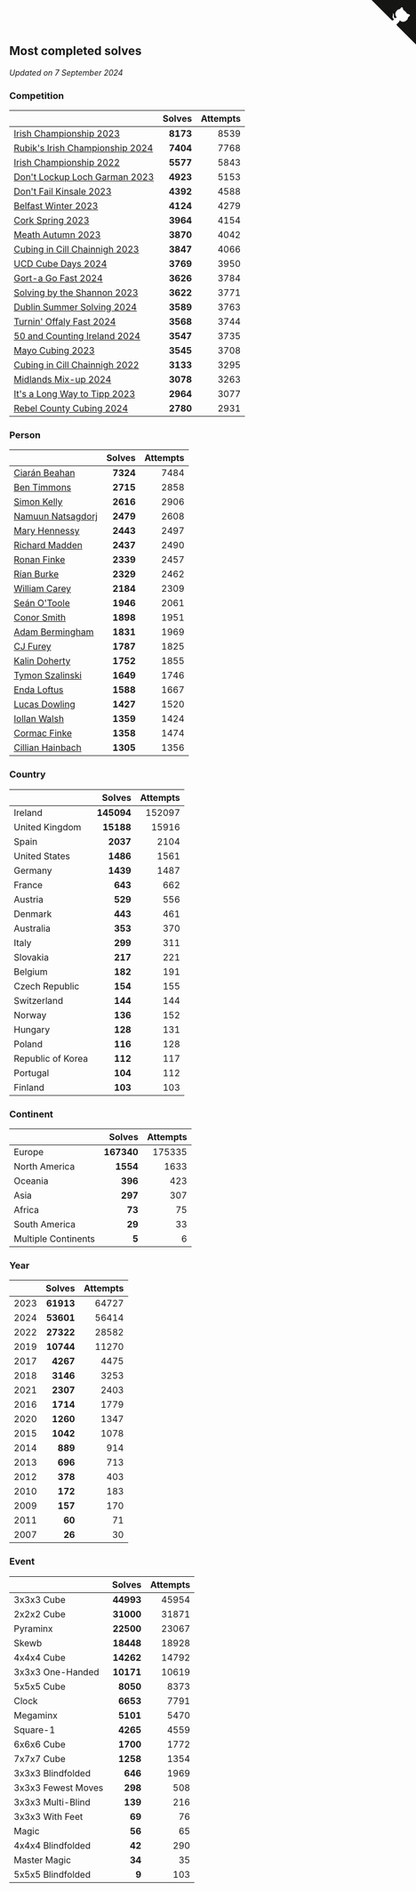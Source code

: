 ## Most completed solves

*Updated on  7 September 2024*


### Competition

|  | Solves | Attempts |
| :--- | ---: | ---: |
| [Irish Championship 2023](https://www.worldcubeassociation.org/competitions/IrishChampionship2023) | **8173** | 8539 |
| [Rubik's Irish Championship 2024](https://www.worldcubeassociation.org/competitions/RubiksIrishChampionship2024) | **7404** | 7768 |
| [Irish Championship 2022](https://www.worldcubeassociation.org/competitions/IrishChampionship2022) | **5577** | 5843 |
| [Don't Lockup Loch Garman 2023](https://www.worldcubeassociation.org/competitions/DontLockupLochGarman2023) | **4923** | 5153 |
| [Don't Fail Kinsale 2023](https://www.worldcubeassociation.org/competitions/DontFailKinsale2023) | **4392** | 4588 |
| [Belfast Winter 2023](https://www.worldcubeassociation.org/competitions/BelfastWinter2023) | **4124** | 4279 |
| [Cork Spring 2023](https://www.worldcubeassociation.org/competitions/CorkSpring2023) | **3964** | 4154 |
| [Meath Autumn 2023](https://www.worldcubeassociation.org/competitions/MeathAutumn2023) | **3870** | 4042 |
| [Cubing in Cill Chainnigh 2023](https://www.worldcubeassociation.org/competitions/CubinginCillChainnigh2023) | **3847** | 4066 |
| [UCD Cube Days 2024](https://www.worldcubeassociation.org/competitions/UCDCubeDays2024) | **3769** | 3950 |
| [Gort-a Go Fast 2024](https://www.worldcubeassociation.org/competitions/GortaGoFast2024) | **3626** | 3784 |
| [Solving by the Shannon 2023](https://www.worldcubeassociation.org/competitions/SolvingbytheShannon2023) | **3622** | 3771 |
| [Dublin Summer Solving 2024](https://www.worldcubeassociation.org/competitions/DublinSummerSolving2024) | **3589** | 3763 |
| [Turnin' Offaly Fast 2024](https://www.worldcubeassociation.org/competitions/TurninOffalyFast2024) | **3568** | 3744 |
| [50 and Counting Ireland 2024](https://www.worldcubeassociation.org/competitions/50andCountingIreland2024) | **3547** | 3735 |
| [Mayo Cubing 2023](https://www.worldcubeassociation.org/competitions/MayoCubing2023) | **3545** | 3708 |
| [Cubing in Cill Chainnigh 2022](https://www.worldcubeassociation.org/competitions/CubinginCillChainnigh2022) | **3133** | 3295 |
| [Midlands Mix-up 2024](https://www.worldcubeassociation.org/competitions/MidlandsMixup2024) | **3078** | 3263 |
| [It's a Long Way to Tipp 2023](https://www.worldcubeassociation.org/competitions/ItsaLongWaytoTipperary2023) | **2964** | 3077 |
| [Rebel County Cubing 2024](https://www.worldcubeassociation.org/competitions/RebelCountyCubing2024) | **2780** | 2931 |

### Person

|  | Solves | Attempts |
| :--- | ---: | ---: |
| [Ciarán Beahan](https://www.worldcubeassociation.org/persons/2012BEAH01) | **7324** | 7484 |
| [Ben Timmons](https://www.worldcubeassociation.org/persons/2017TIMM01) | **2715** | 2858 |
| [Simon Kelly](https://www.worldcubeassociation.org/persons/2017KELL08) | **2616** | 2906 |
| [Namuun Natsagdorj](https://www.worldcubeassociation.org/persons/2019NATS02) | **2479** | 2608 |
| [Mary Hennessy](https://www.worldcubeassociation.org/persons/2015HENN02) | **2443** | 2497 |
| [Richard Madden](https://www.worldcubeassociation.org/persons/2017MADD04) | **2437** | 2490 |
| [Ronan Finke](https://www.worldcubeassociation.org/persons/2021FINK02) | **2339** | 2457 |
| [Rían Burke](https://www.worldcubeassociation.org/persons/2019BURK05) | **2329** | 2462 |
| [William Carey](https://www.worldcubeassociation.org/persons/2019CARE02) | **2184** | 2309 |
| [Seán O'Toole](https://www.worldcubeassociation.org/persons/2017OTOO03) | **1946** | 2061 |
| [Conor Smith](https://www.worldcubeassociation.org/persons/2018SMIT37) | **1898** | 1951 |
| [Adam Bermingham](https://www.worldcubeassociation.org/persons/2020BERM02) | **1831** | 1969 |
| [CJ Furey](https://www.worldcubeassociation.org/persons/2022FURE01) | **1787** | 1825 |
| [Kalin Doherty](https://www.worldcubeassociation.org/persons/2021DOHE02) | **1752** | 1855 |
| [Tymon Szalinski](https://www.worldcubeassociation.org/persons/2021SZAL01) | **1649** | 1746 |
| [Enda Loftus](https://www.worldcubeassociation.org/persons/2021LOFT01) | **1588** | 1667 |
| [Lucas Dowling](https://www.worldcubeassociation.org/persons/2023DOWL01) | **1427** | 1520 |
| [Iollan Walsh](https://www.worldcubeassociation.org/persons/2021WALS03) | **1359** | 1424 |
| [Cormac Finke](https://www.worldcubeassociation.org/persons/2021FINK01) | **1358** | 1474 |
| [Cillian Hainbach](https://www.worldcubeassociation.org/persons/2022HAIN04) | **1305** | 1356 |

### Country

|  | Solves | Attempts |
| :--- | ---: | ---: |
| Ireland | **145094** | 152097 |
| United Kingdom | **15188** | 15916 |
| Spain | **2037** | 2104 |
| United States | **1486** | 1561 |
| Germany | **1439** | 1487 |
| France | **643** | 662 |
| Austria | **529** | 556 |
| Denmark | **443** | 461 |
| Australia | **353** | 370 |
| Italy | **299** | 311 |
| Slovakia | **217** | 221 |
| Belgium | **182** | 191 |
| Czech Republic | **154** | 155 |
| Switzerland | **144** | 144 |
| Norway | **136** | 152 |
| Hungary | **128** | 131 |
| Poland | **116** | 128 |
| Republic of Korea | **112** | 117 |
| Portugal | **104** | 112 |
| Finland | **103** | 103 |

### Continent

|  | Solves | Attempts |
| :--- | ---: | ---: |
| Europe | **167340** | 175335 |
| North America | **1554** | 1633 |
| Oceania | **396** | 423 |
| Asia | **297** | 307 |
| Africa | **73** | 75 |
| South America | **29** | 33 |
| Multiple Continents | **5** | 6 |

### Year

|  | Solves | Attempts |
| :--- | ---: | ---: |
| 2023 | **61913** | 64727 |
| 2024 | **53601** | 56414 |
| 2022 | **27322** | 28582 |
| 2019 | **10744** | 11270 |
| 2017 | **4267** | 4475 |
| 2018 | **3146** | 3253 |
| 2021 | **2307** | 2403 |
| 2016 | **1714** | 1779 |
| 2020 | **1260** | 1347 |
| 2015 | **1042** | 1078 |
| 2014 | **889** | 914 |
| 2013 | **696** | 713 |
| 2012 | **378** | 403 |
| 2010 | **172** | 183 |
| 2009 | **157** | 170 |
| 2011 | **60** | 71 |
| 2007 | **26** | 30 |

### Event

|  | Solves | Attempts |
| :--- | ---: | ---: |
| 3x3x3 Cube | **44993** | 45954 |
| 2x2x2 Cube | **31000** | 31871 |
| Pyraminx | **22500** | 23067 |
| Skewb | **18448** | 18928 |
| 4x4x4 Cube | **14262** | 14792 |
| 3x3x3 One-Handed | **10171** | 10619 |
| 5x5x5 Cube | **8050** | 8373 |
| Clock | **6653** | 7791 |
| Megaminx | **5101** | 5470 |
| Square-1 | **4265** | 4559 |
| 6x6x6 Cube | **1700** | 1772 |
| 7x7x7 Cube | **1258** | 1354 |
| 3x3x3 Blindfolded | **646** | 1969 |
| 3x3x3 Fewest Moves | **298** | 508 |
| 3x3x3 Multi-Blind | **139** | 216 |
| 3x3x3 With Feet | **69** | 76 |
| Magic | **56** | 65 |
| 4x4x4 Blindfolded | **42** | 290 |
| Master Magic | **34** | 35 |
| 5x5x5 Blindfolded | **9** | 103 |


<a href="https://github.com/simonkellly/wca_statistics_ireland" class="github-corner" aria-label="View source on Github"><svg width="80" height="80" viewBox="0 0 250 250" style="fill:#151513; color:#fff; position: absolute; top: 0; border: 0; right: 0;" aria-hidden="true"><path d="M0,0 L115,115 L130,115 L142,142 L250,250 L250,0 Z"></path><path d="M128.3,109.0 C113.8,99.7 119.0,89.6 119.0,89.6 C122.0,82.7 120.5,78.6 120.5,78.6 C119.2,72.0 123.4,76.3 123.4,76.3 C127.3,80.9 125.5,87.3 125.5,87.3 C122.9,97.6 130.6,101.9 134.4,103.2" fill="currentColor" style="transform-origin: 130px 106px;" class="octo-arm"></path><path d="M115.0,115.0 C114.9,115.1 118.7,116.5 119.8,115.4 L133.7,101.6 C136.9,99.2 139.9,98.4 142.2,98.6 C133.8,88.0 127.5,74.4 143.8,58.0 C148.5,53.4 154.0,51.2 159.7,51.0 C160.3,49.4 163.2,43.6 171.4,40.1 C171.4,40.1 176.1,42.5 178.8,56.2 C183.1,58.6 187.2,61.8 190.9,65.4 C194.5,69.0 197.7,73.2 200.1,77.6 C213.8,80.2 216.3,84.9 216.3,84.9 C212.7,93.1 206.9,96.0 205.4,96.6 C205.1,102.4 203.0,107.8 198.3,112.5 C181.9,128.9 168.3,122.5 157.7,114.1 C157.9,116.9 156.7,120.9 152.7,124.9 L141.0,136.5 C139.8,137.7 141.6,141.9 141.8,141.8 Z" fill="currentColor" class="octo-body"></path></svg></a><style>.github-corner:hover .octo-arm{animation:octocat-wave 560ms ease-in-out}@keyframes octocat-wave{0%,100%{transform:rotate(0)}20%,60%{transform:rotate(-25deg)}40%,80%{transform:rotate(10deg)}}@media (max-width:500px){.github-corner:hover .octo-arm{animation:none}.github-corner .octo-arm{animation:octocat-wave 560ms ease-in-out}}</style>
